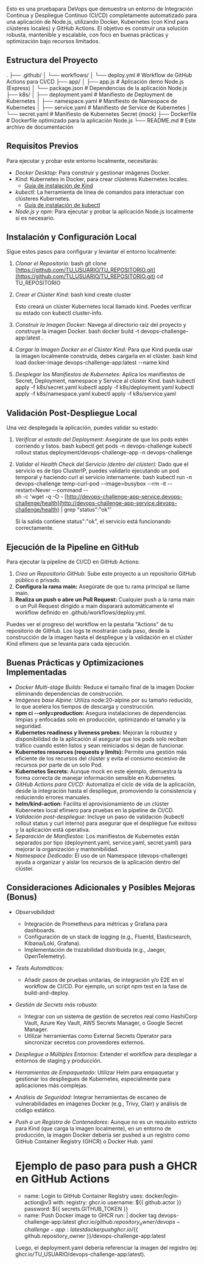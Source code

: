 Esto es una pruebapara DeVops que demuestra un entorno de Integración Continua y Despliegue Continuo (CI/CD) completamente automatizado para una aplicación de Node.js, utilizando Docker, Kubernetes (con Kind para clústeres locales) y GitHub Actions. El objetivo es construir una solución robusta, mantenible y escalable, con foco en buenas prácticas y optimización bajo recursos limitados.

## Estructura del Proyecto


.
├── .github/
│   └── workflows/
│       └── deploy.yml      # Workflow de GitHub Actions para CI/CD
├── app/
│   ├── app.js              # Aplicación demo Node.js (Express)
│   └── package.json        # Dependencias de la aplicación Node.js
├── k8s/
│   ├── deployment.yaml     # Manifiesto de Deployment de Kubernetes
│   ├── namespace.yaml      # Manifiesto de Namespace de Kubernetes
│   ├── service.yaml        # Manifiesto de Service de Kubernetes
│   └── secret.yaml         # Manifiesto de Kubernetes Secret (mock)
├── Dockerfile              # Dockerfile optimizado para la aplicación Node.js
└── README.md               # Este archivo de documentación

## Requisitos Previos

Para ejecutar y probar este entorno localmente, necesitarás:

* *Docker Desktop:* Para construir y gestionar imágenes Docker.
* *Kind:* Kubernetes in Docker, para crear clústeres Kubernetes locales.
    * [Guía de instalación de Kind](https://kind.sigs.k8s.io/docs/user/quick-start/#installation)
* *kubectl:* La herramienta de línea de comandos para interactuar con clústeres Kubernetes.
    * [Guía de instalación de kubectl](https://kubernetes.io/docs/tasks/tools/install-kubectl/)
* *Node.js y npm:* Para ejecutar y probar la aplicación Node.js localmente si es necesario.

## Instalación y Configuración Local

Sigue estos pasos para configurar y levantar el entorno localmente:

1.  *Clonar el Repositorio:*
    bash
    git clone [https://github.com/TU_USUARIO/TU_REPOSITORIO.git](https://github.com/TU_USUARIO/TU_REPOSITORIO.git)
    cd TU_REPOSITORIO
    

2.  *Crear el Clúster Kind:*
    bash
    kind create cluster
    
    Esto creará un clúster Kubernetes local llamado kind. Puedes verificar su estado con kubectl cluster-info.

3.  *Construir la Imagen Docker:*
    Navega al directorio raíz del proyecto y construye la imagen Docker.
    bash
    docker build -t devops-challenge-app:latest .
    

4.  *Cargar la Imagen Docker en el Clúster Kind:*
    Para que Kind pueda usar la imagen localmente construida, debes cargarla en el clúster.
    bash
    kind load docker-image devops-challenge-app:latest --name kind
    

5.  *Desplegar los Manifiestos de Kubernetes:*
    Aplica los manifiestos de Secret, Deployment, namespace y Service al clúster Kind.
    bash
    kubectl apply -f k8s/secret.yaml
    kubectl apply -f k8s/deployment.yaml
    kubectl apply -f k8s/namespace.yaml
    kubectl apply -f k8s/service.yaml

    

## Validación Post-Despliegue Local

Una vez desplegada la aplicación, puedes validar su estado:

1.  *Verificar el estado del Deployment:*
    Asegúrate de que los pods estén corriendo y listos.
    bash
    kubectl get pods -n devops-challenge
    kubectl rollout status deployment/devops-challenge-app -n devops-challenge
    

2.  *Validar el Health Check del Servicio (dentro del clúster):*
    Dado que el servicio es de tipo ClusterIP, puedes validarlo ejecutando un pod temporal y haciendo curl al servicio internamente.
    bash
    kubectl run -n devops-challenge temp-curl-pod --image=busybox --rm -it --restart=Never --command -- \
      sh -c 'wget -q -O - [http://devops-challenge-app-service.devops-challenge/health](http://devops-challenge-app-service.devops-challenge/health) | grep "status\":\"ok"'
    
    Si la salida contiene status":"ok", el servicio está funcionando correctamente.

## Ejecución de la Pipeline en GitHub

Para ejecutar la pipeline de CI/CD en GitHub Actions:

1.  *Crea un Repositorio GitHub:* Sube este proyecto a un repositorio GitHub público o privado.
2.  **Configura la rama main:** Asegúrate de que tu rama principal se llame main.
3.  **Realiza un push o abre un Pull Request:** Cualquier push a la rama main o un Pull Request dirigido a main disparará automáticamente el workflow definido en .github/workflows/deploy.yml.

Puedes ver el progreso del workflow en la pestaña "Actions" de tu repositorio de GitHub. Los logs te mostrarán cada paso, desde la construcción de la imagen hasta el despliegue y la validación en el clúster Kind efímero que se levanta para cada ejecución.

## Buenas Prácticas y Optimizaciones Implementadas

* *Docker Multi-stage Builds:* Reduce el tamaño final de la imagen Docker eliminando dependencias de construcción.
* *Imágenes base Alpine:* Utiliza node:20-alpine por su tamaño reducido, lo que acelera los tiempos de descarga y construcción.
* **npm ci --only=production:** Asegura instalaciones de dependencias limpias y enfocadas solo en producción, optimizando el tamaño y la seguridad.
* **Kubernetes readiness y liveness probes:** Mejoran la robustez y disponibilidad de la aplicación al asegurar que los pods solo reciban tráfico cuando estén listos y sean reiniciados si dejan de funcionar.
* **Kubernetes resources (requests y limits):** Permite una gestión más eficiente de los recursos del clúster y evita el consumo excesivo de recursos por parte de un solo Pod.
* **Kubernetes Secrets:** Aunque mock en este ejemplo, demuestra la forma correcta de manejar información sensible en Kubernetes.
* *GitHub Actions para CI/CD:* Automatiza el ciclo de vida de la aplicación, desde la integración hasta el despliegue, promoviendo la consistencia y reduciendo errores manuales.
* **helm/kind-action:** Facilita el aprovisionamiento de un clúster Kubernetes local efímero para pruebas en la pipeline de CI/CD.
* *Validación post-despliegue:* Incluye un paso de validación (kubectl rollout status y curl interno) para asegurar que el despliegue fue exitoso y la aplicación está operativa.
* *Separación de Manifiestos:* Los manifiestos de Kubernetes están separados por tipo (deployment.yaml, service.yaml, secret.yaml) para mejorar la organización y mantenibilidad.
* *Namespace Dedicado:* El uso de un Namespace (devops-challenge) ayuda a organizar y aislar los recursos de la aplicación dentro del clúster.

## Consideraciones Adicionales y Posibles Mejoras (Bonus)

* *Observabilidad:*
    * Integración de Prometheus para métricas y Grafana para dashboards.
    * Configuración de un stack de logging (e.g., Fluentd, Elasticsearch, Kibana/Loki, Grafana).
    * Implementación de trazabilidad distribuida (e.g., Jaeger, OpenTelemetry).
* *Tests Automáticos:*
    * Añadir pasos de pruebas unitarias, de integración y/o E2E en el workflow de CI/CD. Por ejemplo, un script npm test en la fase de build-and-deploy.
* *Gestión de Secrets más robusta:*
    * Integrar con un sistema de gestión de secretos real como HashiCorp Vault, Azure Key Vault, AWS Secrets Manager, o Google Secret Manager.
    * Utilizar herramientas como External Secrets Operator para sincronizar secretos con proveedores externos.
* *Despliegue a Múltiples Entornos:* Extender el workflow para desplegar a entornos de staging y producción.
* *Herramientas de Empaquetado:* Utilizar Helm para empaquetar y gestionar los despliegues de Kubernetes, especialmente para aplicaciones más complejas.
* *Análisis de Seguridad:* Integrar herramientas de escaneo de vulnerabilidades en imágenes Docker (e.g., Trivy, Clair) y análisis de código estático.
* *Push a un Registro de Contenedores:* Aunque no es un requisito estricto para Kind (que carga la imagen localmente), en un entorno de producción, la imagen Docker debería ser pushed a un registro como GitHub Container Registry (GHCR) o Docker Hub.
    yaml
    # Ejemplo de paso para push a GHCR en GitHub Actions
    - name: Login to GitHub Container Registry
      uses: docker/login-action@v3
      with:
        registry: ghcr.io
        username: ${{ github.actor }}
        password: ${{ secrets.GITHUB_TOKEN }}
    - name: Push Docker image to GHCR
      run: |
        docker tag devops-challenge-app:latest ghcr.io/${{ github.repository_owner }}/devops-challenge-app:latest
        docker push ghcr.io/${{ github.repository_owner }}/devops-challenge-app:latest
    
    Luego, el deployment.yaml debería referenciar la imagen del registro (ej: ghcr.io/TU_USUARIO/devops-challenge-app:latest).


